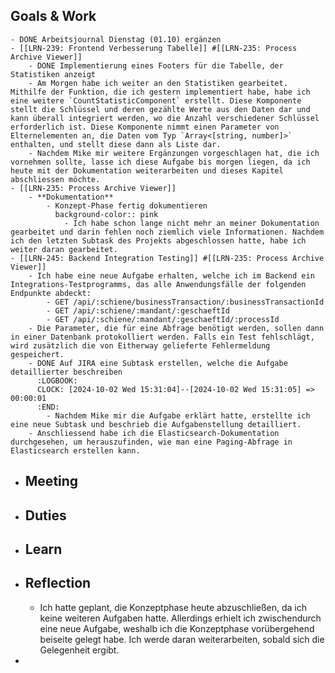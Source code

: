 ## Goals & Work
	- DONE Arbeitsjournal Dienstag (01.10) ergänzen
	- [[LRN-239: Frontend Verbesserung Tabelle]] #[[LRN-235: Process Archive Viewer]]
		- DONE Implementierung eines Footers für die Tabelle, der Statistiken anzeigt
		- Am Morgen habe ich weiter an den Statistiken gearbeitet. Mithilfe der Funktion, die ich gestern implementiert habe, habe ich eine weitere `CountStatisticComponent` erstellt. Diese Komponente stellt die Schlüssel und deren gezählte Werte aus den Daten dar und kann überall integriert werden, wo die Anzahl verschiedener Schlüssel erforderlich ist. Diese Komponente nimmt einen Parameter von Elternelementen an, die Daten vom Typ `Array<[string, number]>` enthalten, und stellt diese dann als Liste dar.
		- Nachdem Mike mir weitere Ergänzungen vorgeschlagen hat, die ich vornehmen sollte, lasse ich diese Aufgabe bis morgen liegen, da ich heute mit der Dokumentation weiterarbeiten und dieses Kapitel abschliessen möchte.
	- [[LRN-235: Process Archive Viewer]]
		- **Dokumentation**
			- Konzept-Phase fertig dokumentieren
			  background-color:: pink
				- Ich habe schon lange nicht mehr an meiner Dokumentation gearbeitet und darin fehlen noch ziemlich viele Informationen. Nachdem ich den letzten Subtask des Projekts abgeschlossen hatte, habe ich weiter daran gearbeitet.
	- [[LRN-245: Backend Integration Testing]] #[[LRN-235: Process Archive Viewer]]
		- Ich habe eine neue Aufgabe erhalten, welche ich im Backend ein Integrations-Testprogramms, das alle Anwendungsfälle der folgenden Endpunkte abdeckt:
			- GET /api/:schiene/businessTransaction/:businessTransactionId
			- GET /api/:schiene/:mandant/:geschaeftId
			- GET /api/:schiene/:mandant/:geschaeftId/:processId
		- Die Parameter, die für eine Abfrage benötigt werden, sollen dann in einer Datenbank protokolliert werden. Falls ein Test fehlschlägt, wird zusätzlich die von Eitherway gelieferte Fehlermeldung gespeichert.
		- DONE Auf JIRA eine Subtask erstellen, welche die Aufgabe detaillierter beschreiben
		  :LOGBOOK:
		  CLOCK: [2024-10-02 Wed 15:31:04]--[2024-10-02 Wed 15:31:05] =>  00:00:01
		  :END:
			- Nachdem Mike mir die Aufgabe erklärt hatte, erstellte ich eine neue Subtask und beschrieb die Aufgabenstellung detailliert.
		- Anschliessend habe ich die Elasticsearch-Dokumentation durchgesehen, um herauszufinden, wie man eine Paging-Abfrage in Elasticsearch erstellen kann.
- ## Meeting
- ## Duties
- ## Learn
- ## Reflection
	- Ich hatte geplant, die Konzeptphase heute abzuschließen, da ich keine weiteren Aufgaben hatte. Allerdings erhielt ich zwischendurch eine neue Aufgabe, weshalb ich die Konzeptphase vorübergehend beiseite gelegt habe. Ich werde daran weiterarbeiten, sobald sich die Gelegenheit ergibt.
-